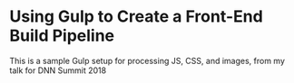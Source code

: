 # Using Gulp to Create a Front-End Build Pipeline
This is a sample Gulp setup for processing JS, CSS, and images, from my talk for DNN Summit 2018

